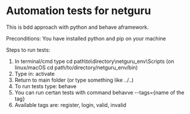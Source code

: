 # Automation tests for netguru

This is bdd approach with python and behave aframework.

Preconditions:
You have installed python and pip on your machine

Steps to run tests:
1. In terminal/cmd type cd path\to\directory\netguru_env\Scripts (on linux/macOS  cd path/to/directory/netguru_env/bin)
2. Type in: activate 
3. Return to main folder (or type something like ../..)
4. To run tests type: behave
5. You can run certan tests with command behavve --tags={name of the tag}
6. Available tags are: register, login, valid, invalid
